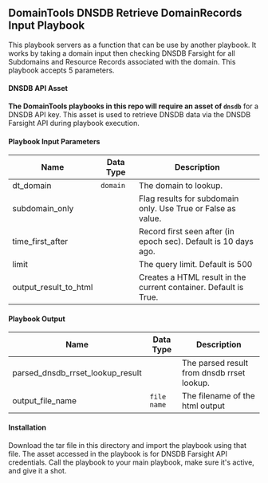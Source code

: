 ## DomainTools DNSDB Retrieve DomainRecords Input Playbook

This playbook servers as a function that can be use by another playbook. It works by taking a domain input then checking DNSDB Farsight for all Subdomains and Resource Records associated with the domain. 
This playbook accepts 5 parameters.


#### DNSDB API Asset

**The DomainTools playbooks in this repo will require an asset of `dnsdb`** for a DNSDB API key. This asset is used to retrieve DNSDB data via the DNSDB Farsight API during playbook execution. 
<br>

#### Playbook Input Parameters

| Name                  | Data Type | Description                                                      |
|-----------------------|-----------|------------------------------------------------------------------|
| dt_domain             | `domain`  | The domain to lookup.                                            |
| subdomain_only        |           | Flag results for subdomain only. Use True or False as value.     |
| time_first_after      |           | Record first seen after (in epoch sec). Default is 10 days ago.  |
| limit                 |           | The query limit. Default is 500                                  |
| output_result_to_html |           | Creates a HTML result in the current container. Default is True. |

#### Playbook Output

| Name                             | Data Type   | Description                                |
|----------------------------------|-------------|--------------------------------------------|
| parsed_dnsdb_rrset_lookup_result |             | The parsed result from dnsdb rrset lookup. |
| output_file_name                 | `file name` | The filename of the html output            |

#### Installation

Download the tar file in this directory and import the playbook using that file. The asset accessed in the playbook is for DNSDB Farsight API credentials. Call the playbook to your main playbook, make sure it's active, and give it a shot.
